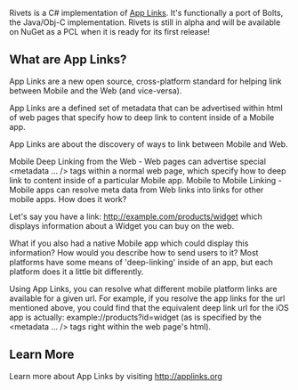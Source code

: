 Rivets is a C# implementation of [App Links](http://applinks.org). It's functionally a port of Bolts, the Java/Obj-C implementation. Rivets is still in alpha and will be available on NuGet as a PCL when it is ready for its first release!

## What are App Links?

App Links are a new open source, cross-platform standard for helping link between Mobile and the Web (and vice-versa).

App Links are a defined set of metadata that can be advertised within html of web pages that specify how to deep link to content inside of a Mobile app.

App Links are about the discovery of ways to link between Mobile and Web.

Mobile Deep Linking from the Web - Web pages can advertise special <metadata ... /> tags within a normal web page, which specify how to deep link to content inside of a particular Mobile app.
Mobile to Mobile Linking - Mobile apps can resolve meta data from Web links into links for other mobile apps.
How does it work?

Let's say you have a link: http://example.com/products/widget which displays information about a Widget you can buy on the web.

What if you also had a native Mobile app which could display this information? How would you describe how to send users to it? Most platforms have some means of 'deep-linking' inside of an app, but each platform does it a little bit differently.

Using App Links, you can resolve what different mobile platform links are available for a given url. For example, if you resolve the app links for the url mentioned above, you could find that the equivalent deep link url for the iOS app is actually: example://products?id=widget (as is specified by the <metadata ... /> tags right within the web page's html).


## Learn More
Learn more about App Links by visiting http://applinks.org